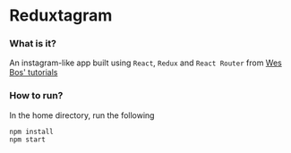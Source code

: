 # Reduxtagram
### What is it? 
An instagram-like app built using `React`, `Redux` and `React Router` from [Wes Bos' tutorials](https://learnredux.com/)
### How to run?
In the home directory, run the following 
```
npm install
npm start
```
